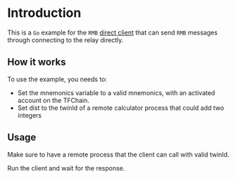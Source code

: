 # Introduction

This is a `Go` example for the `RMB` [direct client](https://github.com/threefoldtech/tfgrid-sdk-go/blob/development/rmb-sdk-go/direct/README.md#direct-client) that can send `RMB` messages through connecting to the relay directly.

## How it works

To use the example, you needs to:

-   Set the mnemonics variable to a valid mnemonics, with an activated account on the TFChain.
-   Set dist to the twinId of a remote calculator process that could add two integers

## Usage

Make sure to have a remote process that the client can call with valid twinId.

Run the client and wait for the response.
